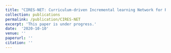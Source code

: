 ```yaml
---
title: "CIRES-NET: Curriculum-driven Incremental learning Network for Remote Sensing Image Classification"
collection: publications
permalink: /publication/CIRES-NET
excerpt: 'This paper is under progress.'
date:  '2020-10-10'
venue: ''
paperurl: '' 
citation: ''
---
```

